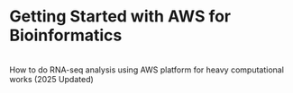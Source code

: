 # Getting Started with AWS for Bioinformatics

<Br>
How to do RNA-seq analysis using AWS platform for heavy computational works (2025 Updated)
